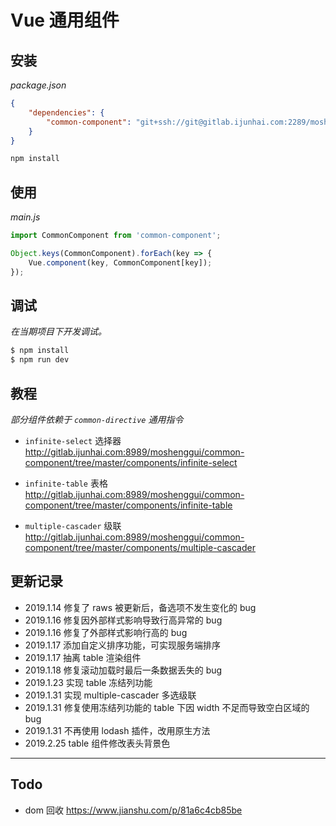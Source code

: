 # Vue 通用组件

## 安装

_package.json_

```json
{
	"dependencies": {
		"common-component": "git+ssh://git@gitlab.ijunhai.com:2289/moshenggui/common-component.git"
	}
}
```

```bash
npm install
```

## 使用

_main.js_

```js
import CommonComponent from 'common-component';

Object.keys(CommonComponent).forEach(key => {
	Vue.component(key, CommonComponent[key]);
});
```

## 调试

_在当期项目下开发调试。_

```bash
$ npm install
$ npm run dev
```

## 教程

_部分组件依赖于 `common-directive` 通用指令_

-   `infinite-select` 选择器  
    <http://gitlab.ijunhai.com:8989/moshenggui/common-component/tree/master/components/infinite-select>

-   `infinite-table` 表格  
    <http://gitlab.ijunhai.com:8989/moshenggui/common-component/tree/master/components/infinite-table>

-   `multiple-cascader` 级联  
    <http://gitlab.ijunhai.com:8989/moshenggui/common-component/tree/master/components/multiple-cascader>

## 更新记录

-   2019.1.14 修复了 raws 被更新后，备选项不发生变化的 bug
-   2019.1.16 修复因外部样式影响导致行高异常的 bug
-   2019.1.16 修复了外部样式影响行高的 bug
-   2019.1.17 添加自定义排序功能，可实现服务端排序
-   2019.1.17 抽离 table 渲染组件
-   2019.1.18 修复滚动加载时最后一条数据丢失的 bug
-   2019.1.23 实现 table 冻结列功能
-   2019.1.31 实现 multiple-cascader 多选级联
-   2019.1.31 修复使用冻结列功能的 table 下因 width 不足而导致空白区域的 bug
-   2019.1.31 不再使用 lodash 插件，改用原生方法
-   2019.2.25 table 组件修改表头背景色

---

## Todo

-   dom 回收 https://www.jianshu.com/p/81a6c4cb85be
